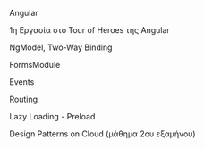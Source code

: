 Angular

1η Εργασία στο Tour of Heroes της Angular

NgModel, Two-Way Binding

FormsModule

Events

Routing

Lazy Loading - Preload

Design Patterns on Cloud (μάθημα 2ου εξαμήνου)
